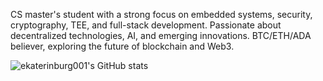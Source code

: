 <!--## Hi there 👋-->
CS master's student with a strong focus on embedded systems, security, cryptography, TEE, and full-stack development. Passionate about decentralized technologies, AI, and emerging innovations. BTC/ETH/ADA believer, exploring the future of blockchain and Web3.

![ekaterinburg001's GitHub stats](https://github-readme-stats.vercel.app/api?username=ekaterinburg001?theme=dark)


<!--
**ekaterinburg001/ekaterinburg001** is a ✨ _special_ ✨ repository because its `README.md` (this file) appears on your GitHub profile.

Here are some ideas to get you started:

- 🔭 I’m currently working on ...
- 🌱 I’m currently learning ...
- 👯 I’m looking to collaborate on ...
- 🤔 I’m looking for help with ...
- 💬 Ask me about ...
- 📫 How to reach me: ...
- 😄 Pronouns: ...
- ⚡ Fun fact: ...
-->

